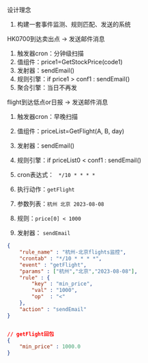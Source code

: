 # 


设计理念
1. 构建一套事件监测、规则匹配、发送的系统


HK0700到达卖出点 -> 发送邮件消息
1. 触发器cron：分钟级扫描
2. 值组件：price1=GetStockPrice(code1)
3. 发射器：sendEmail()
4. 规则引擎：if price1 > conf1 : sendEmail()
5. 聚合引擎：当日不再发

flight到达低点or日报 -> 发送邮件消息
1. 触发器cron：早晚扫描
2. 值组件：priceList=GetFlight(A, B, day)
3. 发射器：sendEmail()
4. 规则引擎：if priceList0 < conf1 : sendEmail()



2. cron表达式： ` */10 * * * *`
3. 执行动作：`getFlight`
4. 参数列表：`杭州 北京 2023-08-08`
5. 规则：`price[0] < 1000`
6. 发射器： `sendEmail`

```json
{
	"rule_name" : "杭州-北京flights监控",
	"crontab" : "*/10 * * * *",
	"event" : "getFlight",
	"params" : ["杭州","北京","2023-08-08"],
	"rule" : {
		"key" : "min_price",
		"val" : "1000",
		"op"  : "<"
	},
	"action" : "sendEmail"
}


// getFlight回包
{
	"min_price" : 1000.0
}
```
